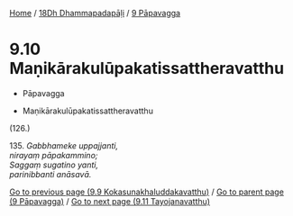 
[Home](/) / [18Dh Dhammapadapāḷi](...md) / [9 Pāpavagga](../18Dh/9.md)

# 9.10 Maṇikārakulūpakatissattheravatthu

* Pāpavagga

* Maṇikārakulūpakatissattheravatthu

(126.)

135\. _Gabbhameke uppajjanti,_  
_nirayaṃ pāpakammino;_  
_Saggaṃ sugatino yanti,_  
_parinibbanti anāsavā._  


[Go to previous page (9.9 Kokasunakhaluddakavatthu)](9.9.md) / [Go to parent page (9 Pāpavagga)](../18Dh/9.md) / [Go to next page (9.11 Tayojanavatthu)](9.11.md)


